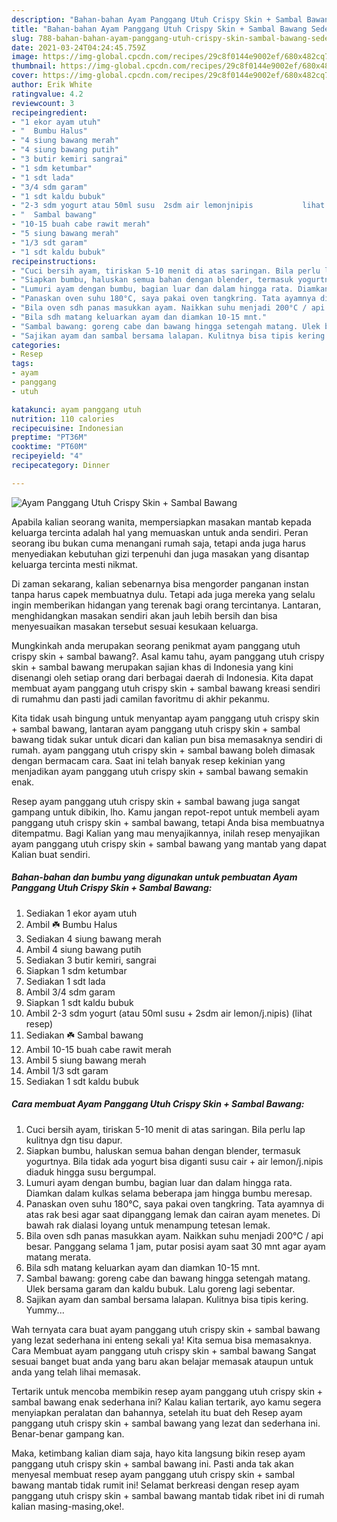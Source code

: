 ```yaml
---
description: "Bahan-bahan Ayam Panggang Utuh Crispy Skin + Sambal Bawang Sederhana Untuk Jualan"
title: "Bahan-bahan Ayam Panggang Utuh Crispy Skin + Sambal Bawang Sederhana Untuk Jualan"
slug: 788-bahan-bahan-ayam-panggang-utuh-crispy-skin-sambal-bawang-sederhana-untuk-jualan
date: 2021-03-24T04:24:45.759Z
image: https://img-global.cpcdn.com/recipes/29c8f0144e9002ef/680x482cq70/ayam-panggang-utuh-crispy-skin-sambal-bawang-foto-resep-utama.jpg
thumbnail: https://img-global.cpcdn.com/recipes/29c8f0144e9002ef/680x482cq70/ayam-panggang-utuh-crispy-skin-sambal-bawang-foto-resep-utama.jpg
cover: https://img-global.cpcdn.com/recipes/29c8f0144e9002ef/680x482cq70/ayam-panggang-utuh-crispy-skin-sambal-bawang-foto-resep-utama.jpg
author: Erik White
ratingvalue: 4.2
reviewcount: 3
recipeingredient:
- "1 ekor ayam utuh"
- "  Bumbu Halus"
- "4 siung bawang merah"
- "4 siung bawang putih"
- "3 butir kemiri sangrai"
- "1 sdm ketumbar"
- "1 sdt lada"
- "3/4 sdm garam"
- "1 sdt kaldu bubuk"
- "2-3 sdm yogurt atau 50ml susu  2sdm air lemonjnipis           lihat resep"
- "  Sambal bawang"
- "10-15 buah cabe rawit merah"
- "5 siung bawang merah"
- "1/3 sdt garam"
- "1 sdt kaldu bubuk"
recipeinstructions:
- "Cuci bersih ayam, tiriskan 5-10 menit di atas saringan. Bila perlu lap kulitnya dgn tisu dapur."
- "Siapkan bumbu, haluskan semua bahan dengan blender, termasuk yogurtnya. Bila tidak ada yogurt bisa diganti susu cair + air lemon/j.nipis diaduk hingga susu bergumpal."
- "Lumuri ayam dengan bumbu, bagian luar dan dalam hingga rata. Diamkan dalam kulkas selama beberapa jam hingga bumbu meresap."
- "Panaskan oven suhu 180°C, saya pakai oven tangkring. Tata ayamnya di atas rak besi agar saat dipanggang lemak dan cairan ayam menetes. Di bawah rak dialasi loyang untuk menampung tetesan lemak."
- "Bila oven sdh panas masukkan ayam. Naikkan suhu menjadi 200°C / api besar. Panggang selama 1 jam, putar posisi ayam saat 30 mnt agar ayam matang merata."
- "Bila sdh matang keluarkan ayam dan diamkan 10-15 mnt."
- "Sambal bawang: goreng cabe dan bawang hingga setengah matang. Ulek bersama garam dan kaldu bubuk. Lalu goreng lagi sebentar."
- "Sajikan ayam dan sambal bersama lalapan. Kulitnya bisa tipis kering. Yummy..."
categories:
- Resep
tags:
- ayam
- panggang
- utuh

katakunci: ayam panggang utuh 
nutrition: 110 calories
recipecuisine: Indonesian
preptime: "PT36M"
cooktime: "PT60M"
recipeyield: "4"
recipecategory: Dinner

---
```



![Ayam Panggang Utuh Crispy Skin + Sambal Bawang](https://img-global.cpcdn.com/recipes/29c8f0144e9002ef/680x482cq70/ayam-panggang-utuh-crispy-skin-sambal-bawang-foto-resep-utama.jpg)

Apabila kalian seorang wanita, mempersiapkan masakan mantab kepada keluarga tercinta adalah hal yang memuaskan untuk anda sendiri. Peran seorang ibu bukan cuma menangani rumah saja, tetapi anda juga harus menyediakan kebutuhan gizi terpenuhi dan juga masakan yang disantap keluarga tercinta mesti nikmat.

Di zaman  sekarang, kalian sebenarnya bisa mengorder panganan instan tanpa harus capek membuatnya dulu. Tetapi ada juga mereka yang selalu ingin memberikan hidangan yang terenak bagi orang tercintanya. Lantaran, menghidangkan masakan sendiri akan jauh lebih bersih dan bisa menyesuaikan masakan tersebut sesuai kesukaan keluarga. 



Mungkinkah anda merupakan seorang penikmat ayam panggang utuh crispy skin + sambal bawang?. Asal kamu tahu, ayam panggang utuh crispy skin + sambal bawang merupakan sajian khas di Indonesia yang kini disenangi oleh setiap orang dari berbagai daerah di Indonesia. Kita dapat membuat ayam panggang utuh crispy skin + sambal bawang kreasi sendiri di rumahmu dan pasti jadi camilan favoritmu di akhir pekanmu.

Kita tidak usah bingung untuk menyantap ayam panggang utuh crispy skin + sambal bawang, lantaran ayam panggang utuh crispy skin + sambal bawang tidak sukar untuk dicari dan kalian pun bisa memasaknya sendiri di rumah. ayam panggang utuh crispy skin + sambal bawang boleh dimasak dengan bermacam cara. Saat ini telah banyak resep kekinian yang menjadikan ayam panggang utuh crispy skin + sambal bawang semakin enak.

Resep ayam panggang utuh crispy skin + sambal bawang juga sangat gampang untuk dibikin, lho. Kamu jangan repot-repot untuk membeli ayam panggang utuh crispy skin + sambal bawang, tetapi Anda bisa membuatnya ditempatmu. Bagi Kalian yang mau menyajikannya, inilah resep menyajikan ayam panggang utuh crispy skin + sambal bawang yang mantab yang dapat Kalian buat sendiri.

<!--inarticleads1-->

##### Bahan-bahan dan bumbu yang digunakan untuk pembuatan Ayam Panggang Utuh Crispy Skin + Sambal Bawang:

1. Sediakan 1 ekor ayam utuh
1. Ambil  ☘️ Bumbu Halus
1. Sediakan 4 siung bawang merah
1. Ambil 4 siung bawang putih
1. Sediakan 3 butir kemiri, sangrai
1. Siapkan 1 sdm ketumbar
1. Sediakan 1 sdt lada
1. Ambil 3/4 sdm garam
1. Siapkan 1 sdt kaldu bubuk
1. Ambil 2-3 sdm yogurt (atau 50ml susu + 2sdm air lemon/j.nipis)           (lihat resep)
1. Sediakan  ☘️ Sambal bawang
1. Ambil 10-15 buah cabe rawit merah
1. Ambil 5 siung bawang merah
1. Ambil 1/3 sdt garam
1. Sediakan 1 sdt kaldu bubuk




<!--inarticleads2-->

##### Cara membuat Ayam Panggang Utuh Crispy Skin + Sambal Bawang:

1. Cuci bersih ayam, tiriskan 5-10 menit di atas saringan. Bila perlu lap kulitnya dgn tisu dapur.
1. Siapkan bumbu, haluskan semua bahan dengan blender, termasuk yogurtnya. Bila tidak ada yogurt bisa diganti susu cair + air lemon/j.nipis diaduk hingga susu bergumpal.
1. Lumuri ayam dengan bumbu, bagian luar dan dalam hingga rata. Diamkan dalam kulkas selama beberapa jam hingga bumbu meresap.
1. Panaskan oven suhu 180°C, saya pakai oven tangkring. Tata ayamnya di atas rak besi agar saat dipanggang lemak dan cairan ayam menetes. Di bawah rak dialasi loyang untuk menampung tetesan lemak.
1. Bila oven sdh panas masukkan ayam. Naikkan suhu menjadi 200°C / api besar. Panggang selama 1 jam, putar posisi ayam saat 30 mnt agar ayam matang merata.
1. Bila sdh matang keluarkan ayam dan diamkan 10-15 mnt.
1. Sambal bawang: goreng cabe dan bawang hingga setengah matang. Ulek bersama garam dan kaldu bubuk. Lalu goreng lagi sebentar.
1. Sajikan ayam dan sambal bersama lalapan. Kulitnya bisa tipis kering. Yummy...




Wah ternyata cara buat ayam panggang utuh crispy skin + sambal bawang yang lezat sederhana ini enteng sekali ya! Kita semua bisa memasaknya. Cara Membuat ayam panggang utuh crispy skin + sambal bawang Sangat sesuai banget buat anda yang baru akan belajar memasak ataupun untuk anda yang telah lihai memasak.

Tertarik untuk mencoba membikin resep ayam panggang utuh crispy skin + sambal bawang enak sederhana ini? Kalau kalian tertarik, ayo kamu segera menyiapkan peralatan dan bahannya, setelah itu buat deh Resep ayam panggang utuh crispy skin + sambal bawang yang lezat dan sederhana ini. Benar-benar gampang kan. 

Maka, ketimbang kalian diam saja, hayo kita langsung bikin resep ayam panggang utuh crispy skin + sambal bawang ini. Pasti anda tak akan menyesal membuat resep ayam panggang utuh crispy skin + sambal bawang mantab tidak rumit ini! Selamat berkreasi dengan resep ayam panggang utuh crispy skin + sambal bawang mantab tidak ribet ini di rumah kalian masing-masing,oke!.

